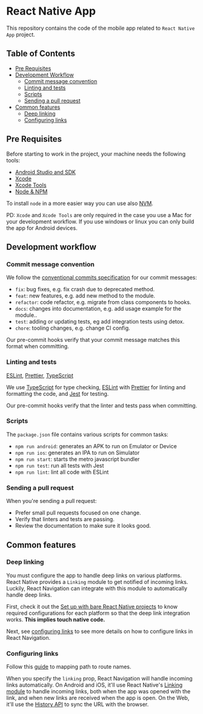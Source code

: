 # React Native App

This repository contains the code of the mobile app related to `React Native App` project.

## Table of Contents

- [Pre Requisites](#pre-requisites)
- [Development Workflow](#development-workflow)
  - [Commit message convention](#commit-message-convention)
  - [Linting and tests](#linting-and-tests)
  - [Scripts](#scripts)
  - [Sending a pull request](#sending-a-pull-request)
- [Common features](#common-features)
  - [Deep linking](#deep-linking)
  - [Configuring links](#configuring-links)

## Pre Requisites

Before starting to work in the project, your machine needs the following tools:

- [Android Studio and SDK](https://developer.android.com/studio)
- [Xcode](https://developer.apple.com/xcode/)
- [Xcode Tools](https://developer.apple.com/library/archive/technotes/tn2339/_index.html)
- [Node & NPM](https://nodejs.org/es/)

To install `node` in a more easier way you can use also [NVM](https://github.com/nvm-sh/nvm).

PD: `Xcode` and `Xcode Tools` are only required in the case you use a Mac for your development workflow. If you use windows or linux you can only build the app for Android devices.

## Development workflow

### Commit message convention

We follow the [conventional commits specification](https://www.conventionalcommits.org/en) for our commit messages:

- `fix`: bug fixes, e.g. fix crash due to deprecated method.
- `feat`: new features, e.g. add new method to the module.
- `refactor`: code refactor, e.g. migrate from class components to hooks.
- `docs`: changes into documentation, e.g. add usage example for the module..
- `test`: adding or updating tests, eg add integration tests using detox.
- `chore`: tooling changes, e.g. change CI config.

Our pre-commit hooks verify that your commit message matches this format when committing.

### Linting and tests

[ESLint](https://eslint.org/), [Prettier](https://prettier.io/), [TypeScript](https://www.typescriptlang.org/)

We use [TypeScript](https://www.typescriptlang.org/) for type checking, [ESLint](https://eslint.org/) with [Prettier](https://prettier.io/) for linting and formatting the code, and [Jest](https://jestjs.io/) for testing.

Our pre-commit hooks verify that the linter and tests pass when committing.

### Scripts

The `package.json` file contains various scripts for common tasks:

- `npm run android`: generates an APK to run on Emulator or Device
- `npm run ios`: generates an IPA to run on Simulator
- `npm run start`: starts the metro javascript bundler
- `npm run test`: run all tests with Jest
- `npm run lint`: lint all code with ESLint

### Sending a pull request

When you're sending a pull request:

- Prefer small pull requests focused on one change.
- Verify that linters and tests are passing.
- Review the documentation to make sure it looks good.


## Common features
### Deep linking

You must configure the app to handle deep links on various platforms.
React Native provides a `Linking` module to get notified of incoming links. Luckily, React Navigation can integrate with this module to automatically handle deep links.

First, check it out the [Set up with bare React Native projects](https://reactnavigation.org/docs/deep-linking#set-up-with-bare-react-native-projects) to know required configurations for each platform so that the deep link integration works. **This implies touch native code.**

Next, see [configuring links](#configuring-links) to see more details on how to configure links in React Navigation.
### Configuring links

Follow this [guide](https://reactnavigation.org/docs/configuring-links) to mapping path to route names.

When you specify the `linking` prop, React Navigation will handle incoming links automatically. On Android and iOS, it'll use React Native's [Linking module](https://reactnative.dev/docs/linking) to handle incoming links, both when the app was opened with the link, and when new links are received when the app is open. On the Web, it'll use the [History API](https://developer.mozilla.org/en-US/docs/Web/API/History_API) to sync the URL with the browser.